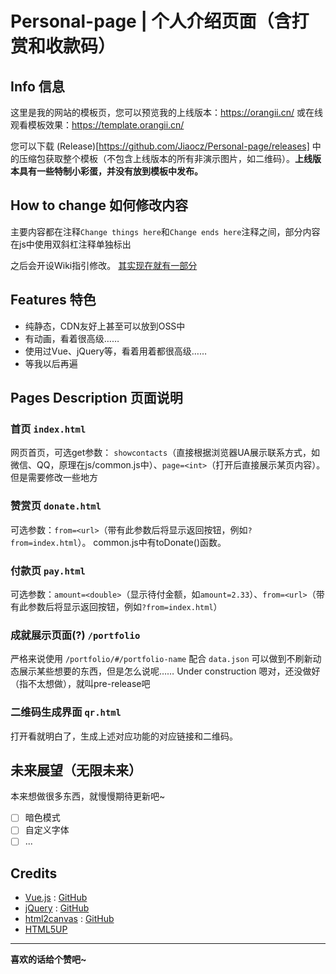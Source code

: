 # Personal-page | 个人介绍页面（含打赏和收款码）

## Info 信息

这里是我的网站的模板页，您可以预览我的上线版本：https://orangii.cn/ 或在线观看模板效果：https://template.orangii.cn/

您可以下载 (Release)[https://github.com/Jiaocz/Personal-page/releases] 中的压缩包获取整个模板（不包含上线版本的所有非演示图片，如二维码）。**上线版本具有一些特制小彩蛋，并没有放到模板中发布。**

## How to change 如何修改内容

主要内容都在注释`Change things here`和`Change ends here`注释之间，部分内容在js中使用双斜杠注释单独标出

之后会开设Wiki指引修改。
[其实现在就有一部分](https://github.com/Jiaocz/Personal-page/wiki)

## Features 特色

- 纯静态，CDN友好上甚至可以放到OSS中
- 有动画，看着很高级……
- 使用过Vue、jQuery等，看着用着都很高级……
- 等我以后再遍

## Pages Description 页面说明

### 首页 `index.html`
网页首页，可选get参数： `showcontacts`（直接根据浏览器UA展示联系方式，如微信、QQ，原理在js/common.js中）、`page=<int>`（打开后直接展示某页内容）。但是需要修改一些地方

### 赞赏页 `donate.html`
可选参数：`from=<url>`（带有此参数后将显示返回按钮，例如`?from=index.html`）。
common.js中有toDonate()函数。

### 付款页 `pay.html`
可选参数：`amount=<double>`（显示待付金额，如`amount=2.33`）、`from=<url>`（带有此参数后将显示返回按钮，例如`?from=index.html`）

### 成就展示页面(?) `/portfolio`
严格来说使用 `/portfolio/#/portfolio-name` 配合 `data.json` 可以做到不刷新动态展示某些想要的东西，但是怎么说呢…… Under construction 嗯对，还没做好（指不太想做），就叫pre-release吧

### 二维码生成界面 `qr.html`
打开看就明白了，生成上述对应功能的对应链接和二维码。

## 未来展望（无限未来）
本来想做很多东西，就慢慢期待更新吧~

- [ ] 暗色模式
- [ ] 自定义字体
- [ ] ...

## Credits
- [Vue.js](https://vuejs.org/) : [GitHub](https://github.com/vuejs/vue)
- [jQuery](https://jquery.com/) : [GitHub](https://github.com/jquery/jquery)
- [html2canvas](https://html2canvas.hertzen.com) : [GitHub](https://github.com/niklasvh/html2canvas)
- [HTML5UP](https://html5up.net/)

------

**喜欢的话给个赞吧~**
